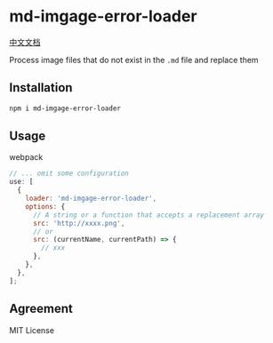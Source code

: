 # md-imgage-error-loader

[中文文档](/README_ZH.md)

Process image files that do not exist in the `.md` file and replace them

## Installation

```sh
npm i md-imgage-error-loader
```

## Usage

webpack

```js
// ... omit some configuration
use: [
  {
    loader: 'md-imgage-error-loader',
    options: {
      // A string or a function that accepts a replacement array
      src: 'http://xxxx.png',
      // or
      src: (currentName, currentPath) => {
        // xxx
      },
    },
  },
];
```

## Agreement

MIT License
